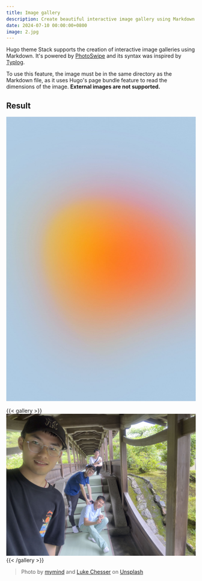 ```yaml
---
title: Image gallery
description: Create beautiful interactive image gallery using Markdown
date: 2024-07-10 00:00:00+0800
image: 2.jpg
---
```


Hugo theme Stack supports the creation of interactive image galleries using Markdown. It's powered by [PhotoSwipe](https://photoswipe.com/) and its syntax was inspired by [Typlog](https://typlog.com/).

To use this feature, the image must be in the same directory as the Markdown file, as it uses Hugo's page bundle feature to read the dimensions of the image. **External images are not supported.**


## Result

![Image 2](2.jpg)

{{< gallery >}}
![test](test.jpg)
{{< /gallery >}}

> Photo by [mymind](https://unsplash.com/@mymind) and [Luke Chesser](https://unsplash.com/@lukechesser) on [Unsplash](https://unsplash.com/)